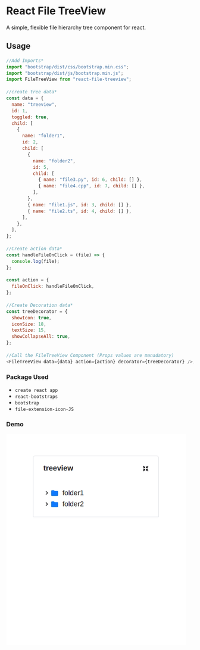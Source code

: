 # React File TreeView

A simple, flexible file hierarchy tree component for react.

## Usage

```javascript
//Add Imports*
import "bootstrap/dist/css/bootstrap.min.css";
import "bootstrap/dist/js/bootstrap.min.js";
import FileTreeView from "react-file-treeview";

//create tree data*
const data = {
  name: "treeview",
  id: 1,
  toggled: true,
  child: [
    {
      name: "folder1",
      id: 2,
      child: [
        {
          name: "folder2",
          id: 5,
          child: [
            { name: "file3.py", id: 6, child: [] },
            { name: "file4.cpp", id: 7, child: [] },
          ],
        },
        { name: "file1.js", id: 3, child: [] },
        { name: "file2.ts", id: 4, child: [] },
      ],
    },
  ],
};

//Create action data*
const handleFileOnClick = (file) => {
  console.log(file);
};

const action = {
  fileOnClick: handleFileOnClick,
};

//Create Decoration data*
const treeDecorator = {
  showIcon: true,
  iconSize: 18,
  textSize: 15,
  showCollapseAll: true,
};

//Call the FileTreeView Component (Props values are manadatory)
<FileTreeView data={data} action={action} decorator={treeDecorator} />;
```

### Package Used

- `create react app`
- `react-bootstraps`
- `bootstrap`
- `file-extension-icon-JS`

### Demo

![react-file-treeview.gif](./react-file-treeview.gif)
